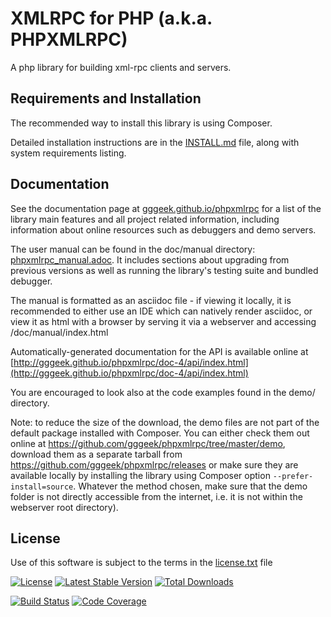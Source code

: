 XMLRPC for PHP (a.k.a. PHPXMLRPC)
=================================

A php library for building xml-rpc clients and servers.

Requirements and Installation
-----------------------------

The recommended way to install this library is using Composer.

Detailed installation instructions are in the [INSTALL.md](INSTALL.md) file, along with system requirements listing.

Documentation
-------------

See the documentation page at [gggeek.github.io/phpxmlrpc](https://gggeek.github.io/phpxmlrpc) for a list of the
library main features and all project related information, including information about online resources such as
debuggers and demo servers.

The user manual can be found in the doc/manual directory: [phpxmlrpc_manual.adoc](doc/manual/phpxmlrpc_manual.adoc).
It includes sections about upgrading from previous versions as well as running the library's testing suite and bundled
debugger.

The manual is formatted as an asciidoc file - if viewing it locally, it is recommended to either use an IDE which can
natively render asciidoc, or view it as html with a browser by serving it via a webserver and accessing
/doc/manual/index.html

Automatically-generated documentation for the API is available online at [http://gggeek.github.io/phpxmlrpc/doc-4/api/index.html](http://gggeek.github.io/phpxmlrpc/doc-4/api/index.html)

You are encouraged to look also at the code examples found in the demo/ directory.

Note: to reduce the size of the download, the demo files are not part of the default package installed with Composer.
You can either check them out online at https://github.com/gggeek/phpxmlrpc/tree/master/demo, download them as a separate
tarball from https://github.com/gggeek/phpxmlrpc/releases or make sure they are available locally by installing the
library using Composer option `--prefer-install=source`. Whatever the method chosen, make sure that the demo folder is
not directly accessible from the internet, i.e. it is not within the webserver root directory).

License
-------
Use of this software is subject to the terms in the [license.txt](license.txt) file


[![License](https://poser.pugx.org/phpxmlrpc/phpxmlrpc/license)](https://packagist.org/packages/phpxmlrpc/phpxmlrpc)
[![Latest Stable Version](https://poser.pugx.org/phpxmlrpc/phpxmlrpc/v/stable)](https://packagist.org/packages/phpxmlrpc/phpxmlrpc)
[![Total Downloads](https://poser.pugx.org/phpxmlrpc/phpxmlrpc/downloads)](https://packagist.org/packages/phpxmlrpc/phpxmlrpc)

[![Build Status](https://github.com/gggeek/phpxmlrpc/actions/workflows/ci.yaml/badge.svg)](https://github.com/gggeek/phpxmlrpc/actions/workflows/ci.yml)
[![Code Coverage](https://codecov.io/gh/gggeek/phpxmlrpc/branch/master/graph/badge.svg)](https://app.codecov.io/gh/gggeek/phpxmlrpc)
